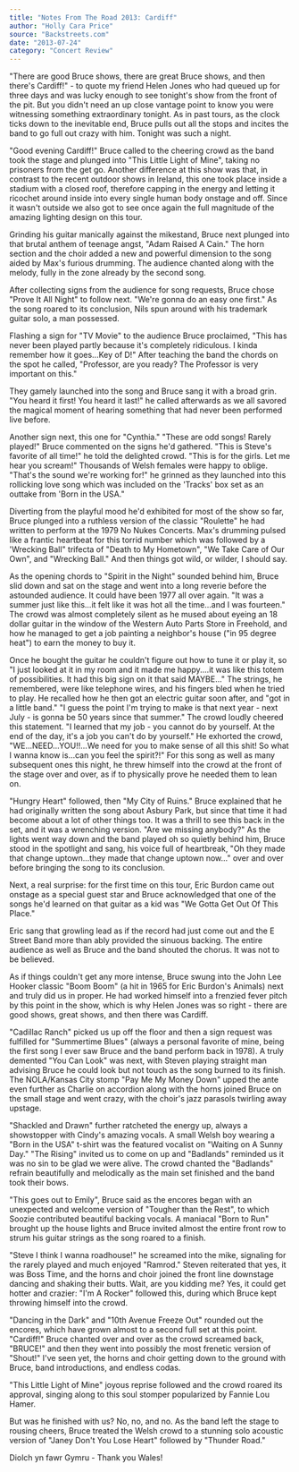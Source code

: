 ```yaml
---
title: "Notes From The Road 2013: Cardiff"
author: "Holly Cara Price"
source: "Backstreets.com"
date: "2013-07-24"
category: "Concert Review"
---
```


"There are good Bruce shows, there are great Bruce shows, and then there's Cardiff!" - to quote my friend Helen Jones who had queued up for three days and was lucky enough to see tonight's show from the front of the pit. But you didn't need an up close vantage point to know you were witnessing something extraordinary tonight. As in past tours, as the clock ticks down to the inevitable end, Bruce pulls out all the stops and incites the band to go full out crazy with him. Tonight was such a night.

"Good evening Cardiff!" Bruce called to the cheering crowd as the band took the stage and plunged into "This Little Light of Mine", taking no prisoners from the get go. Another difference at this show was that, in contrast to the recent outdoor shows in Ireland, this one took place inside a stadium with a closed roof, therefore capping in the energy and letting it ricochet around inside into every single human body onstage and off. Since it wasn't outside we also got to see once again the full magnitude of the amazing lighting design on this tour.

Grinding his guitar manically against the mikestand, Bruce next plunged into that brutal anthem of teenage angst, "Adam Raised A Cain." The horn section and the choir added a new and powerful dimension to the song aided by Max's furious drumming. The audience chanted along with the melody, fully in the zone already by the second song.

After collecting signs from the audience for song requests, Bruce chose "Prove It All Night" to follow next. "We're gonna do an easy one first." As the song roared to its conclusion, Nils spun around with his trademark guitar solo, a man possessed.

Flashing a sign for "TV Movie" to the audience Bruce proclaimed, "This has never been played partly because it's completely ridiculous. I kinda remember how it goes...Key of D!" After teaching the band the chords on the spot he called, "Professor, are you ready? The Professor is very important on this."

They gamely launched into the song and Bruce sang it with a broad grin. "You heard it first! You heard it last!" he called afterwards as we all savored the magical moment of hearing something that had never been performed live before.

Another sign next, this one for "Cynthia." "These are odd songs! Rarely played!" Bruce commented on the signs he'd gathered. "This is Steve's favorite of all time!" he told the delighted crowd. "This is for the girls. Let me hear you scream!" Thousands of Welsh females were happy to oblige. "That's the sound we're working for!" he grinned as they launched into this rollicking love song which was included on the 'Tracks' box set as an outtake from 'Born in the USA."

Diverting from the playful mood he'd exhibited for most of the show so far, Bruce plunged into a ruthless version of the classic "Roulette" he had written to perform at the 1979 No Nukes Concerts. Max's drumming pulsed like a frantic heartbeat for this torrid number which was followed by a 'Wrecking Ball" trifecta of "Death to My Hometown", "We Take Care of Our Own", and "Wrecking Ball." And then things got wild, or wilder, I should say.

As the opening chords to "Spirit in the Night" sounded behind him, Bruce slid down and sat on the stage and went into a long reverie before the astounded audience. It could have been 1977 all over again. "It was a summer just like this...it felt like it was hot all the time...and I was fourteen." The crowd was almost completely silent as he mused about eyeing an 18 dollar guitar in the window of the Western Auto Parts Store in Freehold, and how he managed to get a job painting a neighbor's house ("in 95 degree heat") to earn the money to buy it.

Once he bought the guitar he couldn't figure out how to tune it or play it, so "I just looked at it in my room and it made me happy....it was like this totem of possibilities. It had this big sign on it that said MAYBE..." The strings, he remembered, were like telephone wires, and his fingers bled when he tried to play. He recalled how he then got an electric guitar soon after, and "got in a little band." "I guess the point I'm trying to make is that next year - next July - is gonna be 50 years since that summer." The crowd loudly cheered this statement. "I learned that my job - you cannot do by yourself. At the end of the day, it's a job you can't do by yourself." He exhorted the crowd, "WE...NEED...YOU!!...We need for you to make sense of all this shit! So what I wanna know is...can you feel the spirit?!" For this song as well as many subsequent ones this night, he threw himself into the crowd at the front of the stage over and over, as if to physically prove he needed them to lean on.

"Hungry Heart" followed, then "My City of Ruins." Bruce explained that he had originally written the song about Asbury Park, but since that time it had become about a lot of other things too. It was a thrill to see this back in the set, and it was a wrenching version. "Are we missing anybody?" As the lights went way down and the band played oh so quietly behind him, Bruce stood in the spotlight and sang, his voice full of heartbreak, "Oh they made that change uptown...they made that change uptown now..." over and over before bringing the song to its conclusion.

Next, a real surprise: for the first time on this tour, Eric Burdon came out onstage as a special guest star and Bruce acknowledged that one of the songs he'd learned on that guitar as a kid was "We Gotta Get Out Of This Place."

Eric sang that growling lead as if the record had just come out and the E Street Band more than ably provided the sinuous backing. The entire audience as well as Bruce and the band shouted the chorus. It was not to be believed.

As if things couldn't get any more intense, Bruce swung into the John Lee Hooker classic "Boom Boom" (a hit in 1965 for Eric Burdon's Animals) next and truly did us in proper. He had worked himself into a frenzied fever pitch by this point in the show, which is why Helen Jones was so right - there are good shows, great shows, and then there was Cardiff.

"Cadillac Ranch" picked us up off the floor and then a sign request was fulfilled for "Summertime Blues" (always a personal favorite of mine, being the first song I ever saw Bruce and the band perform back in 1978). A truly demented "You Can Look" was next, with Steven playing straight man advising Bruce he could look but not touch as the song burned to its finish. The NOLA/Kansas City stomp "Pay Me My Money Down" upped the ante even further as Charlie on accordion along with the horns joined Bruce on the small stage and went crazy, with the choir's jazz parasols twirling away upstage.

"Shackled and Drawn" further ratcheted the energy up, always a showstopper with Cindy's amazing vocals. A small Welsh boy wearing a "Born in the USA" t-shirt was the featured vocalist on "Waiting on A Sunny Day." "The Rising" invited us to come on up and "Badlands" reminded us it was no sin to be glad we were alive. The crowd chanted the "Badlands" refrain beautifully and melodically as the main set finished and the band took their bows.

"This goes out to Emily", Bruce said as the encores began with an unexpected and welcome version of "Tougher than the Rest", to which Soozie contributed beautiful backing vocals. A maniacal "Born to Run" brought up the house lights and Bruce invited almost the entire front row to strum his guitar strings as the song roared to a finish.

"Steve I think I wanna roadhouse!" he screamed into the mike, signaling for the rarely played and much enjoyed "Ramrod." Steven reiterated that yes, it was Boss Time, and the horns and choir joined the front line downstage dancing and shaking their butts. Wait, are you kidding me? Yes, it could get hotter and crazier: "I'm A Rocker" followed this, during which Bruce kept throwing himself into the crowd.

"Dancing in the Dark" and "10th Avenue Freeze Out" rounded out the encores, which have grown almost to a second full set at this point. "Cardiff!" Bruce chanted over and over as the crowd screamed back, "BRUCE!" and then they went into possibly the most frenetic version of "Shout!" I've seen yet, the horns and choir getting down to the ground with Bruce, band introductions, and endless codas.

"This Little Light of Mine" joyous reprise followed and the crowd roared its approval, singing along to this soul stomper popularized by Fannie Lou Hamer.

But was he finished with us? No, no, and no. As the band left the stage to rousing cheers, Bruce treated the Welsh crowd to a stunning solo acoustic version of "Janey Don't You Lose Heart" followed by "Thunder Road."

Diolch yn fawr Gymru - Thank you Wales!